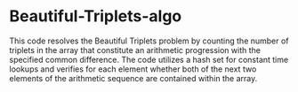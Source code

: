 # Beautiful-Triplets-algo
This code resolves the Beautiful Triplets problem by counting the number of triplets in the array that constitute an arithmetic progression with the specified common difference. The code utilizes a hash set for constant time lookups and verifies for each element whether both of the next two elements of the arithmetic sequence are contained within the array.
